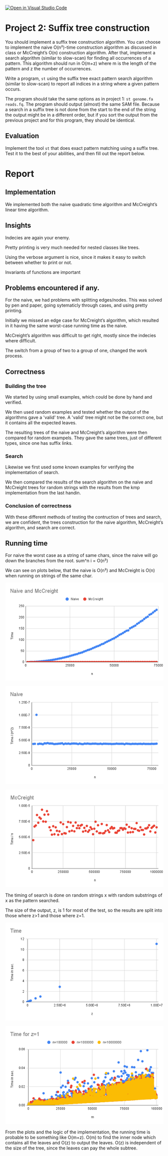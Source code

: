 [![Open in Visual Studio Code](https://classroom.github.com/assets/open-in-vscode-c66648af7eb3fe8bc4f294546bfd86ef473780cde1dea487d3c4ff354943c9ae.svg)](https://classroom.github.com/online_ide?assignment_repo_id=8801035&assignment_repo_type=AssignmentRepo)
# Project 2: Suffix tree construction

You should implement a suffix tree construction algorithm. You can choose to implement the naive O(n²)-time construction algorithm as discussed in class or McCreight’s O(n) construction algorithm. After that, implement a search algorithm (similar to slow-scan) for finding all occurrences of a pattern. This algorithm should run in O(m+z) where m is the length of the pattern and z the number of occurrences.

Write a program, `st` using the suffix tree exact pattern search algorithm (similar to slow-scan) to report all indices in a string where a given pattern occurs. 

The program should take the same options as in project 1: `st genome.fa reads.fq`. The program should output (almost) the same SAM file. Because a search in a suffix tree is not done from the start to the end of the string the output might be in a different order, but if you sort the output from the previous project and for this program, they should be identical.

## Evaluation

Implement the tool `st` that does exact pattern matching using a suffix tree. Test it to the best of your abilities, and then fill out the report below.

# Report

## Implementation
We implemented both the naive quadratic time algorithm and McCreight’s linear time algorithm. 

## Insights
Indecies are again your enemy. 

Pretty printing is very much needed for nested classes like trees. 

Using the verbose argument is nice, since it makes it easy to switch between whether to print or not. 

Invariants of functions are important 


## Problems encountered if any.

For the naive, we had problems with splitting edges/nodes. This was solved by pen and paper, going sytematicly through cases, and using pretty printing. 

Initially we missed an edge case for McCreight’s algorithm, which resulted in it having the same worst-case running time as the naive. 

McCreight’s algorithm was difficult to get right, mostly since the indecies where difficult. 

The switch from a group of two to a group of one, changed the work process. 

## Correctness

### Building the tree
We started by using small examples, which could be done by hand and verified. 

We then used random examples and tested whether the output of the algorithms gave a 'valid' tree. A 'valid' tree might not be the correct one, but it contains all the expected leaves.

The resulting trees of the naive and McCreight’s algorithm were then compared for random exampels. They gave the same trees, just of different types, since one has suffix links.

### Search 

Likewise we first used some known examples for verifying the implementation of search. 

We then compared the results of the search algorithm on the naive and McCreight trees for random strings with the results from the kmp implementation from the last handin. 

### Conclusion of correctness

With these different methods of testing the contruction of trees and search, we are confident, the trees construction for the naive algorithm, McCreight’s algorithm, and search are correct. 

## Running time

For naive the worst case as a string of same chars, since the naive will go down the branches from the root. sum^n i = O(n²)

We can see on plots below, that the naive is O(n²) and McCreight is O(n) when running on strings of the same char. 

![](figs/buildSameCharTime.png)

![](figs/buildSameCharNaiveTimeDivO.png)

![](figs/buildSameCharMcCreightTimeDivO.png)


The timing of search is done on random strings x with random substrings of x as the pattern searched. 

The size of the output, z, is 1 for most of the test, so the results are split into those where z>1 and those where z=1.


![](figs/varZTime.png)

![](figs/zIs1.png)


From the plots and the logic of the implementation, the running time is probable to be something like O(m+z). O(m) to find the inner node which contains all the leaves and O(z) to output the leaves. O(z) is independent of the size of the tree, since the leaves can pay the whole subtree. 